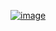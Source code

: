 [![image](https://github.com/wow2658/CodingTest/assets/34699039/af3f5b9d-0819-4389-8279-527287f32a3c)](https://solved.ac/class?class=2)
